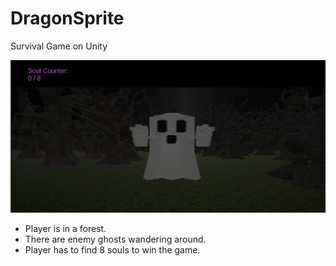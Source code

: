 # DragonSprite
Survival Game on Unity

![Screenshot](screenshots/screenshot1.png)

* Player is in a forest. 
* There are enemy ghosts wandering around.
* Player has to find 8 souls to win the game.


